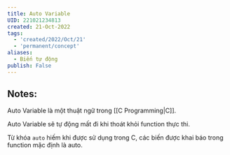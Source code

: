```yaml
---
title: Auto Variable
UID: 221021234813
created: 21-Oct-2022
tags:
  - 'created/2022/Oct/21'
  - 'permanent/concept'
aliases:
  - Biến tự động
publish: False
---
```

## Notes:
Auto Variable là một thuật ngữ trong [[C Programming|C]].

Auto Variable sẽ tự động mất đi khi thoát khỏi function thực thi.

Từ khóa `auto` hiếm khi được sử dụng trong C, các biến được khai báo trong function mặc định là auto.